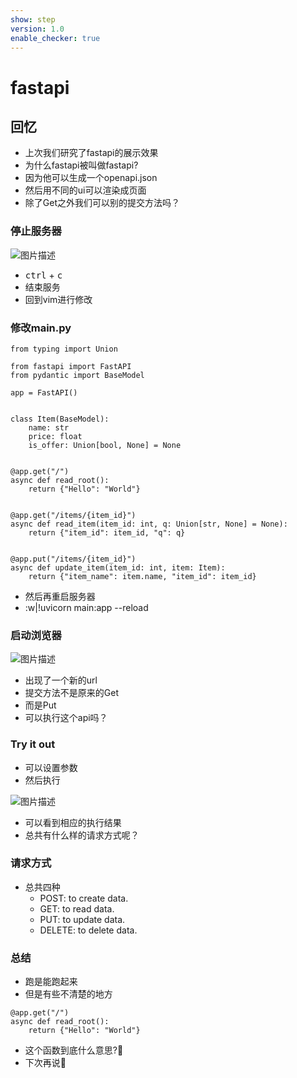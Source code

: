 ```yaml
---
show: step
version: 1.0
enable_checker: true
---
```


# fastapi

## 回忆

- 上次我们研究了fastapi的展示效果
- 为什么fastapi被叫做fastapi?
- 因为他可以生成一个openapi.json
- 然后用不同的ui可以渲染成页面
- 除了Get之外我们可以别的提交方法吗？

### 停止服务器

![图片描述](https://doc.shiyanlou.com/courses/uid1190679-20221016-1665912501649/wm)

- <kbd>ctrl</kbd> + <kbd>c</kbd>
- 结束服务
- 回到vim进行修改

### 修改main.py

```
from typing import Union

from fastapi import FastAPI
from pydantic import BaseModel

app = FastAPI()


class Item(BaseModel):
    name: str
    price: float
    is_offer: Union[bool, None] = None


@app.get("/")
async def read_root():
    return {"Hello": "World"}


@app.get("/items/{item_id}")
async def read_item(item_id: int, q: Union[str, None] = None):
    return {"item_id": item_id, "q": q}


@app.put("/items/{item_id}")
async def update_item(item_id: int, item: Item):
    return {"item_name": item.name, "item_id": item_id}
```

- 然后再重启服务器
- :w|!uvicorn main:app --reload

### 启动浏览器

![图片描述](https://doc.shiyanlou.com/courses/uid1190679-20221016-1665912766584/wm)

- 出现了一个新的url
- 提交方法不是原来的Get
- 而是Put
- 可以执行这个api吗？

### Try it out

- 可以设置参数
- 然后执行

![图片描述](https://doc.shiyanlou.com/courses/uid1190679-20221016-1665912930428/wm)

- 可以看到相应的执行结果
- 总共有什么样的请求方式呢？

### 请求方式


- 总共四种
    - POST: to create data.
    - GET: to read data.
    - PUT: to update data.
    - DELETE: to delete data.

### 总结
- 跑是能跑起来
- 但是有些不清楚的地方

```
@app.get("/")
async def read_root():
    return {"Hello": "World"}
```

- 这个函数到底什么意思?🤔
- 下次再说👋